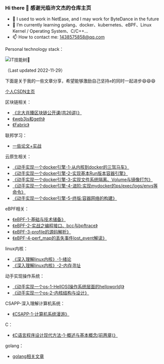 ### Hi there 👋 感谢光临许文杰的仓库主页

- 🔭 I used to work in NetEase, and I may work for ByteDance in the future
- 🌱 I’m currently learning golang、docker、kubernetes、eBPF、Linux Kernel / Operating System、C/C++...
- 📫 How to contact me: 1438575858@qq.com

Personal technology stack：

![IT技能树🌲](http://xwjpics.gumptlu.work/qinniu_uPic/IT技能树🌲.png)

（Last updated 2022-11-29）

下面是关于我的一些文章分享，希望能够激励自己坚持✊的同时一起进步😄😄😄

[个人CSDN主页](https://blog.csdn.net/weixin_43988498?type=blog)

区块链相关：
* [《北大肖臻区块链公开课(共26讲)》](https://blog.csdn.net/weixin_43988498/category_10443931.html)
* [《web3js和geth》](https://blog.csdn.net/weixin_43988498/category_11842776.html)
* [《Fabric》](https://blog.csdn.net/weixin_43988498/category_11842773.html)

联邦学习：
* [一些论文+实战](https://blog.csdn.net/weixin_43988498/category_10956310.html)

云原生相关：
* [《动手实现一个docker引擎-1-从内核到docker的三驾马车》](https://blog.csdn.net/weixin_43988498/article/details/121044780)
* [《动手实现一个docker引擎-2-实现基本Run版本容器引擎》](https://blog.csdn.net/weixin_43988498/article/details/121277395)
* [《动手实现一个docker引擎-3-实现文件系统隔离、Volume与镜像打包》](https://blog.csdn.net/weixin_43988498/article/details/121307202)
* [《动手实现一个docker引擎-4-进阶:实现mydocker的ps/exec/logs/envs等命令》](https://blog.csdn.net/weixin_43988498/article/details/121336392)
* [《动手实现一个docker引擎-5-终版:容器网络的构建》](https://blog.csdn.net/weixin_43988498/article/details/121397979)

eBPF相关：
* [《eBPF-1-基础与技术储备》](https://blog.csdn.net/weixin_43988498/article/details/124937929)
* [《eBPF-2-实战之编程接口、bcc与bpftrace》](https://blog.csdn.net/weixin_43988498/article/details/125113777)
* [《eBPF-3-profile的源码解析》](https://blog.csdn.net/weixin_43988498/article/details/125607693)
* [《eBPF-4-perf_map的丢失事件lost_event解读》](https://blog.csdn.net/weixin_43988498/article/details/125993233)

linux内核：
* [《深入理解linux内核》-1-绪论](https://blog.csdn.net/weixin_43988498/article/details/125464889?spm=1001.2014.3001.5502)
* [《深入理解linux内核》-2-内存寻址](https://blog.csdn.net/weixin_43988498/article/details/125825057)

动手实现操作系统：
* [《动手实现一个os-1-HellOS(操作系统层面的helloworld)》](https://blog.csdn.net/weixin_43988498/article/details/125857595)
* [《动手实现一个os-2-内核结构与设计》](https://blog.csdn.net/weixin_43988498/article/details/127519878)

CSAPP-深入理解计算机系统：
* [《CSAPP-1-计算机系统漫游》](https://blog.csdn.net/weixin_43988498/article/details/125022225?spm=1001.2014.3001.5502)

C：
* [《C语言程序设计现代方法-1-概述与基本概念(前两章)》](https://blog.csdn.net/weixin_43988498/article/details/125036270?spm=1001.2014.3001.5502)

golang：
* [golang相关文章](https://blog.csdn.net/weixin_43988498/category_10600295.html?spm=1001.2014.3001.5482)
